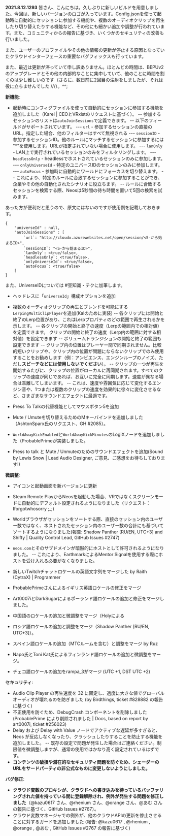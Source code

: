 **2021.8.12.1293**
皆さん、こんにちは。久しぶりに新しいビルドを用意しました。今回は、新しいバージョンのロゴが入っています。Config.jsonを使って起動時に自動的にセッションに参加する機能や、複数のオーディオクリップを再生したり切り替えたりする機能など、その他にも細かい追加や調整が行われています。また、コミュニティからの報告に基づき、いくつかのセキュリティの改善も行いました。

また、ユーザーのプロファイルやその他の情報の更新が停止する原因となっていたクラウドインターフェースの重要なバグフィックスも行っています。

また、最近は更新が滞っていて申し訳ありません。ほとんどの時間は、BEPUv2のアップグレードとその他の内部的なことに集中していて、他のことに時間を割くのは少し難しいのです（さらに、数日前に2回目の注射をしましたが、それは役に立ちませんでした ///）。^^;

**新機能**:
- 起動時にコンフィグファイルを使って自動的にセッションに参加する機能を追加しました（Karel | CEOとVRxistのリクエストに基づく）。
-- 参加するセッションのリストは`autoJoinSessions`で定義できます。
-- 以下のフィールドがサポートされています。
--- `url` - 参加するセッションの直接のURL。指定した場合、他のフィルターはすべて無視される
--- `sessionID` - 参加するセッションID。他のルールにマッチするセッションに参加するには "*"を使用します。URLが指定されていない場合に使用します。
--- `lanOnly` - LAN上で実行されているセッションのみをフィルタリングします。
--- `headlessOnly` - headlessでホストされているセッションのみに参加します。
--- `onlyUniverseId` - 特定のユニバースIDのセッションのみに参加します。
--- `autoFocus` - 参加時に自動的にワールドにフォーカスを切り替えます。
-- これにより、特定のルールに合致するセッションに参加することができ、企業やその他の自動化されたシナリオに役立ちます。
-- ルールに合致するセッションを検索する際、Neosは5秒間の待ち時間を置いて5回の検索を試みます。

あった方が便利だと思うので、原文にはないのですが使用例を記載しておきます。
```
{
    "universeId" : null,
    "autoJoinSessions" : [
        `url`: "http://cloudx.azurewebsites.net/open/session/<S-から始まるID>",
        `sessionID`: "<S-から始まるID>",
        `lanOnly`: <true/false>,
        `headlessOnly`: <true/false>,
        `onlyUniverseId`: <true/false>,
        `autoFocus`: <true/false>
    ]
}
```
また、UniverseIDについては #豆知識・テクに加筆します。

- ヘッドレスに「`universeId`」構成オプションを追加
- 複数のオーディオクリップの再生とブレンドを可能にする`LerpingMultiClipPlayer`を追加(Kalのために実装)
-- 各クリップには開始と終了のLerp位置があり、これはLerpプロパティのどの範囲で再生されるかを示します。
-- 各クリップの開始と終了の速度（Lerpの範囲内での相対値）を定義できます。
クリップの開始と終了の速度（Lerp内の範囲に対する相対値）を設定できます -- ボリュームトランジションの開始と終了の範囲も設定できます
-- クリップ内の位置はプレーヤー間で同期されません。比較的短いクリップや、クリップ内の位置が問題にならないクリップでのみ使用することをお勧めします（例：アンビエンス、エンジンループのノイズ、ただし**スピーチなどには使用しないでください**）。
-- クリップの一つが再生を開始するたびに、クリップの位置がローカルに再同期されます。すべてのクリップの速度が同じであれば、お互いに完全に同期します。速度が異なる場合は乖離してしまいます。
-- これは、速度や雰囲気に応じて変化するエンジン音や、1つまたは複数のクリップの速度を効果的に徐々に変化させるなど、さまざまなサウンドエフェクトに最適です。

- Press To Talkの代替機能としてマウスボタン5を追加
- Mute / Umuteを切り替えるためのMキーバインドを追加しました（AshtonSparx氏のリクエスト、GH #2085）。
- `WorldAwayKickEnabled`と`WorldAwayKickMinutes`のLogiXノードを追加しました（ProbablePrimeが実装しました。
- Press to talk と Mute / Unmuteのためのサウンドエフェクトを追加(Sound by Lewis Snow | Lead Audio Designer, ご意見、ご感想をお待ちしております!)

**微調整**:
- アイコンと起動画面を新バージョンに更新
- Steam Remote PlayからNeosを起動した場合、VRではなくスクリーンモードに自動的にデフォルト設定されるようになりました（リクエスト：Iforgotwhosorry ;_;)
- Worldブラウザがセッションをソートする際、直接のセッション内のユーザー数ではなく、ネストされたセッション内のユーザー数の合計にも基づいてソートするようになりました(報告: Shadow Panther [RU/EN, UTC+3] and Shifty | Quality Control Lead, GitHub Issues #2747)
- `neos.com`とそのサブドメインが暗黙的にホストとして許可されるようになりました。
-- これにより、EarthmarkによるMentor Signalを使用する際にホストを受け入れる必要がなくなりました。

- 新しいTwitchチャットロケールの英語文字列をマージした by Raith (CytraX) | Programmer
- ProbablePrimeさんによるイギリス英語ロケールの修正をマージ

- Art0007iとDarkSugarによるポーランド語ロケールの追加と修正をマージしました。
- 中国語のロケールの追加と微調整をマージ（Holyによる 
- ロシア語ロケールの追加と調整をマージ（Shadow Panther [RU/EN, UTC+3]）。
- スペイン語ロケールの追加（MTCルームを含む）と調整をマージ by Ruz 
- Napo氏とToni Kat氏によるフィンランド語ロケールの追加と微調整をマージ。
- チェコ語ロケールの追加をrampa_3がマージ (UTC +1, DST UTC +2)

**セキュリティ**:
- Audio Clip Player の再生速度を 32 に固定し、過度に大きな値でグローバルオーディオが壊れるのを防ぎました (by Birdthings, ticket #828882 の報告に基づく)
- 不正使用を防ぐため、DebugCrash コンポーネントを削除しました (ProbablePrime により削除されました | Docs, based on report by art0007i, ticket #256023)
- Delay および Delay with Value ノードでアクティブな遅延が多すぎると、Neos が反応しなくなったり、クラッシュしたりすることを防止する機能を追加しました。
-- 既存の設定で問題が発生した場合はご連絡ください。制限値を微調整しますが、通常の使用ではかなり高く設定されているはずです。
- **コンテンツの破損や潜在的なセキュリティ問題を防ぐため、シェーダーのURLをサードパーティの非公式なものに変更しないようにしました。**

**バグ修正**:
- **クラウド変数のプロキシが、クラウドへの書き込みを待っているバッファリングされた値を持っている間に登録解除され、例外が発生する問題を修正しました**（@kazu0617 さん、@rhenium さん、@orange さん、@あむ さんの報告に基づく、GitHub Issues #2767）。
- クラウド変数マネージャでの例外が、他のクラウドAPIの更新を停止させることに対するガードを追加しました (報告: @kazu0617 , @rhenium , @orange , @あむ , GitHub Issues #2767 の報告に基づく)
